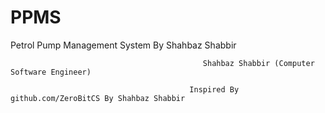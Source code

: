 # PPMS
Petrol Pump Management System By Shahbaz Shabbir




                                               Shahbaz Shabbir (Computer Software Engineer)
                                               
                                            Inspired By github.com/ZeroBitCS By Shahbaz Shabbir
